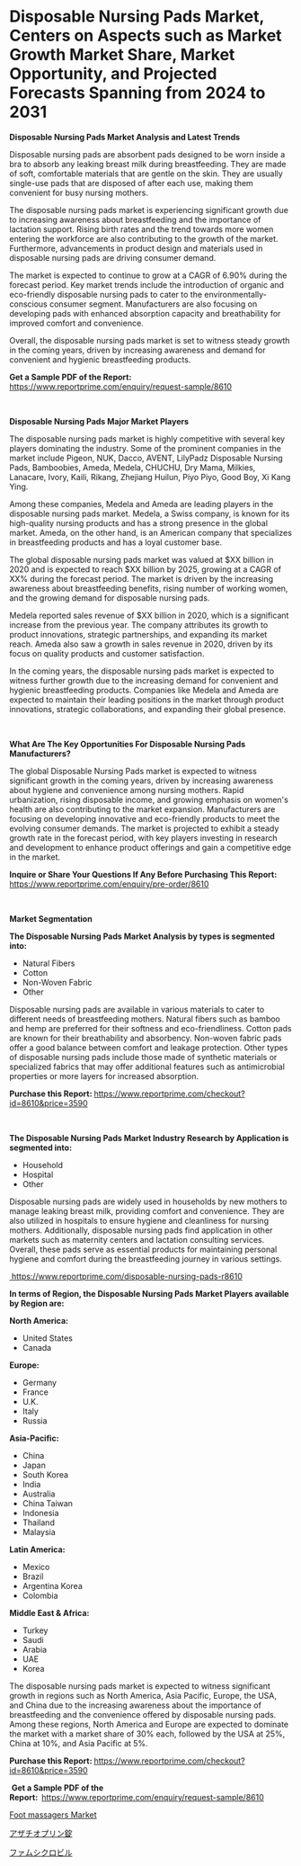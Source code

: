 <p><h1>Disposable Nursing Pads Market, Centers on Aspects such as Market Growth Market Share, Market Opportunity, and Projected Forecasts Spanning from 2024 to 2031</h1></p><p><strong>Disposable Nursing Pads Market Analysis and Latest Trends</strong></p>
<p><p>Disposable nursing pads are absorbent pads designed to be worn inside a bra to absorb any leaking breast milk during breastfeeding. They are made of soft, comfortable materials that are gentle on the skin. They are usually single-use pads that are disposed of after each use, making them convenient for busy nursing mothers.</p><p>The disposable nursing pads market is experiencing significant growth due to increasing awareness about breastfeeding and the importance of lactation support. Rising birth rates and the trend towards more women entering the workforce are also contributing to the growth of the market. Furthermore, advancements in product design and materials used in disposable nursing pads are driving consumer demand.</p><p>The market is expected to continue to grow at a CAGR of 6.90% during the forecast period. Key market trends include the introduction of organic and eco-friendly disposable nursing pads to cater to the environmentally-conscious consumer segment. Manufacturers are also focusing on developing pads with enhanced absorption capacity and breathability for improved comfort and convenience.</p><p>Overall, the disposable nursing pads market is set to witness steady growth in the coming years, driven by increasing awareness and demand for convenient and hygienic breastfeeding products.</p></p>
<p><strong>Get a Sample PDF of the Report:&nbsp;</strong> <a href="https://www.reportprime.com/enquiry/request-sample/8610">https://www.reportprime.com/enquiry/request-sample/8610</a></p>
<p>&nbsp;</p>
<p><strong>Disposable Nursing Pads Major Market Players</strong></p>
<p><p>The disposable nursing pads market is highly competitive with several key players dominating the industry. Some of the prominent companies in the market include Pigeon, NUK, Dacco, AVENT, LilyPadz Disposable Nursing Pads, Bamboobies, Ameda, Medela, CHUCHU, Dry Mama, Milkies, Lanacare, Ivory, Kaili, Rikang, Zhejiang Huilun, Piyo Piyo, Good Boy, Xi Kang Ying.</p><p>Among these companies, Medela and Ameda are leading players in the disposable nursing pads market. Medela, a Swiss company, is known for its high-quality nursing products and has a strong presence in the global market. Ameda, on the other hand, is an American company that specializes in breastfeeding products and has a loyal customer base.</p><p>The global disposable nursing pads market was valued at $XX billion in 2020 and is expected to reach $XX billion by 2025, growing at a CAGR of XX% during the forecast period. The market is driven by the increasing awareness about breastfeeding benefits, rising number of working women, and the growing demand for disposable nursing pads.</p><p>Medela reported sales revenue of $XX billion in 2020, which is a significant increase from the previous year. The company attributes its growth to product innovations, strategic partnerships, and expanding its market reach. Ameda also saw a growth in sales revenue in 2020, driven by its focus on quality products and customer satisfaction.</p><p>In the coming years, the disposable nursing pads market is expected to witness further growth due to the increasing demand for convenient and hygienic breastfeeding products. Companies like Medela and Ameda are expected to maintain their leading positions in the market through product innovations, strategic collaborations, and expanding their global presence.</p></p>
<p>&nbsp;</p>
<p><strong>What Are The Key Opportunities For Disposable Nursing Pads Manufacturers?</strong></p>
<p><p>The global Disposable Nursing Pads market is expected to witness significant growth in the coming years, driven by increasing awareness about hygiene and convenience among nursing mothers. Rapid urbanization, rising disposable income, and growing emphasis on women's health are also contributing to the market expansion. Manufacturers are focusing on developing innovative and eco-friendly products to meet the evolving consumer demands. The market is projected to exhibit a steady growth rate in the forecast period, with key players investing in research and development to enhance product offerings and gain a competitive edge in the market.</p></p>
<p><strong>Inquire or Share Your Questions If Any Before Purchasing This Report:</strong> <a href="https://www.reportprime.com/enquiry/pre-order/8610">https://www.reportprime.com/enquiry/pre-order/8610</a></p>
<p>&nbsp;</p>
<p><strong>Market Segmentation</strong></p>
<p><strong>The Disposable Nursing Pads Market Analysis by types is segmented into:</strong></p>
<p><ul><li>Natural Fibers</li><li>Cotton</li><li>Non-Woven Fabric</li><li>Other</li></ul></p>
<p><p>Disposable nursing pads are available in various materials to cater to different needs of breastfeeding mothers. Natural fibers such as bamboo and hemp are preferred for their softness and eco-friendliness. Cotton pads are known for their breathability and absorbency. Non-woven fabric pads offer a good balance between comfort and leakage protection. Other types of disposable nursing pads include those made of synthetic materials or specialized fabrics that may offer additional features such as antimicrobial properties or more layers for increased absorption.</p></p>
<p><strong>Purchase this Report:&nbsp;</strong><a href="https://www.reportprime.com/checkout?id=8610&price=3590">https://www.reportprime.com/checkout?id=8610&price=3590</a></p>
<p>&nbsp;</p>
<p><strong>The Disposable Nursing Pads Market Industry Research by Application is segmented into:</strong></p>
<p><ul><li>Household</li><li>Hospital</li><li>Other</li></ul></p>
<p><p>Disposable nursing pads are widely used in households by new mothers to manage leaking breast milk, providing comfort and convenience. They are also utilized in hospitals to ensure hygiene and cleanliness for nursing mothers. Additionally, disposable nursing pads find application in other markets such as maternity centers and lactation consulting services. Overall, these pads serve as essential products for maintaining personal hygiene and comfort during the breastfeeding journey in various settings.</p></p>
<p><a href="https://www.reportprime.com/disposable-nursing-pads-r8610">&nbsp;https://www.reportprime.com/disposable-nursing-pads-r8610</a></p>
<p><strong>In terms of Region, the Disposable Nursing Pads Market Players available by Region are:</strong></p>
<p>
    <p> <strong> North America: </strong>
        <ul>
            <li>United States</li>
            <li>Canada</li>
        </ul>
        </p> 
    <p> <strong> Europe: </strong>
        <ul>
            <li>Germany</li>
            <li>France</li>
            <li>U.K.</li>
            <li>Italy</li>
            <li>Russia</li>
        </ul>
        </p> 
    <p> <strong> Asia-Pacific: </strong>
        <ul>
            <li>China</li>
            <li>Japan</li>
            <li>South Korea</li>
            <li>India</li>
            <li>Australia</li>
            <li>China Taiwan</li>
            <li>Indonesia</li>
            <li>Thailand</li>
            <li>Malaysia</li>
        </ul>
        </p> 
    <p> <strong> Latin America: </strong>
        <ul>
            <li>Mexico</li>
            <li>Brazil</li>
            <li>Argentina Korea</li>
            <li>Colombia</li>
        </ul>
        </p> 
    <p> <strong> Middle East & Africa: </strong>
        <ul>
            <li>Turkey</li>
            <li>Saudi</li>
            <li>Arabia</li>
            <li>UAE</li>
            <li>Korea</li>
        </ul>
    </p>
    </p>
<p><p>The disposable nursing pads market is expected to witness significant growth in regions such as North America, Asia Pacific, Europe, the USA, and China due to the increasing awareness about the importance of breastfeeding and the convenience offered by disposable nursing pads. Among these regions, North America and Europe are expected to dominate the market with a market share of 30% each, followed by the USA at 25%, China at 10%, and Asia Pacific at 5%.</p></p>
<p><strong>Purchase this Report: </strong><a href="https://www.reportprime.com/checkout?id=8610&price=3590">https://www.reportprime.com/checkout?id=8610&price=3590</a></p>
<p>&nbsp;<strong>Get a Sample PDF of the Report:&nbsp;&nbsp;</strong><a href="https://www.reportprime.com/enquiry/request-sample/8610">https://www.reportprime.com/enquiry/request-sample/8610</a></p>
<p><strong></strong></p>
<p><p><a href="https://github.com/mancsybtousav/Market-Research-Report-List-2/blob/main/foot-massagers-market.md">Foot massagers Market</a></p><p><a href="https://github.com/marbadji/Market-Research-Report-List-1/blob/main/149977023034.md">アザチオプリン錠</a></p><p><a href="https://github.com/KaydenJohns1964/Market-Research-Report-List-1/blob/main/559914123035.md">ファムシクロビル</a></p></p>
